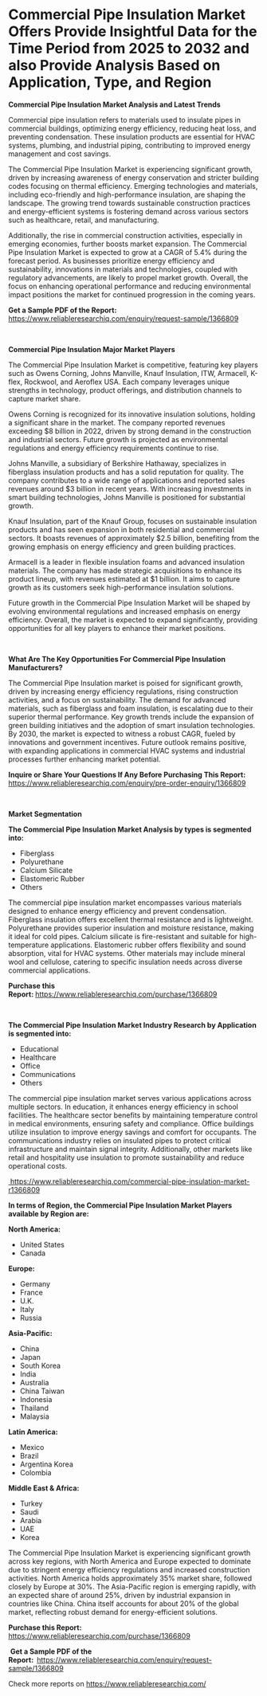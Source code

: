 <p><h1>Commercial Pipe Insulation Market Offers Provide Insightful Data for the Time Period from 2025 to 2032 and also Provide Analysis Based on Application, Type, and Region</h1></p><p><strong>Commercial Pipe Insulation Market Analysis and Latest Trends</strong></p>
<p><p>Commercial pipe insulation refers to materials used to insulate pipes in commercial buildings, optimizing energy efficiency, reducing heat loss, and preventing condensation. These insulation products are essential for HVAC systems, plumbing, and industrial piping, contributing to improved energy management and cost savings.</p><p>The Commercial Pipe Insulation Market is experiencing significant growth, driven by increasing awareness of energy conservation and stricter building codes focusing on thermal efficiency. Emerging technologies and materials, including eco-friendly and high-performance insulation, are shaping the landscape. The growing trend towards sustainable construction practices and energy-efficient systems is fostering demand across various sectors such as healthcare, retail, and manufacturing. </p><p>Additionally, the rise in commercial construction activities, especially in emerging economies, further boosts market expansion. The Commercial Pipe Insulation Market is expected to grow at a CAGR of 5.4% during the forecast period. As businesses prioritize energy efficiency and sustainability, innovations in materials and technologies, coupled with regulatory advancements, are likely to propel market growth. Overall, the focus on enhancing operational performance and reducing environmental impact positions the market for continued progression in the coming years.</p></p>
<p><strong>Get a Sample PDF of the Report:&nbsp;</strong> <a href="https://www.reliableresearchiq.com/enquiry/request-sample/1366809?utm_campaign=2238&utm_medium=2&utm_source=Github&utm_content=ia&utm_term=22032025&utm_id=commercial-pipe-insulation">https://www.reliableresearchiq.com/enquiry/request-sample/1366809</a></p>
<p>&nbsp;</p>
<p><strong>Commercial Pipe Insulation Major Market Players</strong></p>
<p><p>The Commercial Pipe Insulation Market is competitive, featuring key players such as Owens Corning, Johns Manville, Knauf Insulation, ITW, Armacell, K-flex, Rockwool, and Aeroflex USA. Each company leverages unique strengths in technology, product offerings, and distribution channels to capture market share.</p><p>Owens Corning is recognized for its innovative insulation solutions, holding a significant share in the market. The company reported revenues exceeding $8 billion in 2022, driven by strong demand in the construction and industrial sectors. Future growth is projected as environmental regulations and energy efficiency requirements continue to rise.</p><p>Johns Manville, a subsidiary of Berkshire Hathaway, specializes in fiberglass insulation products and has a solid reputation for quality. The company contributes to a wide range of applications and reported sales revenues around $3 billion in recent years. With increasing investments in smart building technologies, Johns Manville is positioned for substantial growth.</p><p>Knauf Insulation, part of the Knauf Group, focuses on sustainable insulation products and has seen expansion in both residential and commercial sectors. It boasts revenues of approximately $2.5 billion, benefiting from the growing emphasis on energy efficiency and green building practices.</p><p>Armacell is a leader in flexible insulation foams and advanced insulation materials. The company has made strategic acquisitions to enhance its product lineup, with revenues estimated at $1 billion. It aims to capture growth as its customers seek high-performance insulation solutions.</p><p>Future growth in the Commercial Pipe Insulation Market will be shaped by evolving environmental regulations and increased emphasis on energy efficiency. Overall, the market is expected to expand significantly, providing opportunities for all key players to enhance their market positions.</p></p>
<p>&nbsp;</p>
<p><strong>What Are The Key Opportunities For Commercial Pipe Insulation Manufacturers?</strong></p>
<p><p>The Commercial Pipe Insulation market is poised for significant growth, driven by increasing energy efficiency regulations, rising construction activities, and a focus on sustainability. The demand for advanced materials, such as fiberglass and foam insulation, is escalating due to their superior thermal performance. Key growth trends include the expansion of green building initiatives and the adoption of smart insulation technologies. By 2030, the market is expected to witness a robust CAGR, fueled by innovations and government incentives. Future outlook remains positive, with expanding applications in commercial HVAC systems and industrial processes further enhancing market potential.</p></p>
<p><strong>Inquire or Share Your Questions If Any Before Purchasing This Report:</strong> <a href="https://www.reliableresearchiq.com/enquiry/pre-order-enquiry/1366809?utm_campaign=2238&utm_medium=2&utm_source=Github&utm_content=ia&utm_term=22032025&utm_id=commercial-pipe-insulation">https://www.reliableresearchiq.com/enquiry/pre-order-enquiry/1366809</a></p>
<p>&nbsp;</p>
<p><strong>Market Segmentation</strong></p>
<p><strong>The Commercial Pipe Insulation Market Analysis by types is segmented into:</strong></p>
<p><ul><li>Fiberglass</li><li>Polyurethane</li><li>Calcium Silicate</li><li>Elastomeric Rubber</li><li>Others</li></ul></p>
<p><p>The commercial pipe insulation market encompasses various materials designed to enhance energy efficiency and prevent condensation. Fiberglass insulation offers excellent thermal resistance and is lightweight. Polyurethane provides superior insulation and moisture resistance, making it ideal for cold pipes. Calcium silicate is fire-resistant and suitable for high-temperature applications. Elastomeric rubber offers flexibility and sound absorption, vital for HVAC systems. Other materials may include mineral wool and cellulose, catering to specific insulation needs across diverse commercial applications.</p></p>
<p><strong>Purchase this Report:&nbsp;</strong><a href="https://www.reliableresearchiq.com/purchase/1366809?utm_campaign=2238&utm_medium=2&utm_source=Github&utm_content=ia&utm_term=22032025&utm_id=commercial-pipe-insulation">https://www.reliableresearchiq.com/purchase/1366809</a></p>
<p>&nbsp;</p>
<p><strong>The Commercial Pipe Insulation Market Industry Research by Application is segmented into:</strong></p>
<p><ul><li>Educational</li><li>Healthcare</li><li>Office</li><li>Communications</li><li>Others</li></ul></p>
<p><p>The commercial pipe insulation market serves various applications across multiple sectors. In education, it enhances energy efficiency in school facilities. The healthcare sector benefits by maintaining temperature control in medical environments, ensuring safety and compliance. Office buildings utilize insulation to improve energy savings and comfort for occupants. The communications industry relies on insulated pipes to protect critical infrastructure and maintain signal integrity. Additionally, other markets like retail and hospitality use insulation to promote sustainability and reduce operational costs.</p></p>
<p><a href="https://www.reliableresearchiq.com/commercial-pipe-insulation-market-r1366809?utm_campaign=2238&utm_medium=2&utm_source=Github&utm_content=ia&utm_term=22032025&utm_id=commercial-pipe-insulation">&nbsp;https://www.reliableresearchiq.com/commercial-pipe-insulation-market-r1366809</a></p>
<p><strong>In terms of Region, the Commercial Pipe Insulation Market Players available by Region are:</strong></p>
<p>
    <p> <strong> North America: </strong>
        <ul>
            <li>United States</li>
            <li>Canada</li>
        </ul>
        </p> 
    <p> <strong> Europe: </strong>
        <ul>
            <li>Germany</li>
            <li>France</li>
            <li>U.K.</li>
            <li>Italy</li>
            <li>Russia</li>
        </ul>
        </p> 
    <p> <strong> Asia-Pacific: </strong>
        <ul>
            <li>China</li>
            <li>Japan</li>
            <li>South Korea</li>
            <li>India</li>
            <li>Australia</li>
            <li>China Taiwan</li>
            <li>Indonesia</li>
            <li>Thailand</li>
            <li>Malaysia</li>
        </ul>
        </p> 
    <p> <strong> Latin America: </strong>
        <ul>
            <li>Mexico</li>
            <li>Brazil</li>
            <li>Argentina Korea</li>
            <li>Colombia</li>
        </ul>
        </p> 
    <p> <strong> Middle East & Africa: </strong>
        <ul>
            <li>Turkey</li>
            <li>Saudi</li>
            <li>Arabia</li>
            <li>UAE</li>
            <li>Korea</li>
        </ul>
    </p>
    </p>
<p><p>The Commercial Pipe Insulation Market is experiencing significant growth across key regions, with North America and Europe expected to dominate due to stringent energy efficiency regulations and increased construction activities. North America holds approximately 35% market share, followed closely by Europe at 30%. The Asia-Pacific region is emerging rapidly, with an expected share of around 25%, driven by industrial expansion in countries like China. China itself accounts for about 20% of the global market, reflecting robust demand for energy-efficient solutions.</p></p>
<p><strong>Purchase this Report: </strong><a href="https://www.reliableresearchiq.com/purchase/1366809?utm_campaign=2238&utm_medium=2&utm_source=Github&utm_content=ia&utm_term=22032025&utm_id=commercial-pipe-insulation">https://www.reliableresearchiq.com/purchase/1366809</a></p>
<p>&nbsp;<strong>Get a Sample PDF of the Report:&nbsp;&nbsp;</strong><a href="https://www.reliableresearchiq.com/enquiry/request-sample/1366809?utm_campaign=2238&utm_medium=2&utm_source=Github&utm_content=ia&utm_term=22032025&utm_id=commercial-pipe-insulation">https://www.reliableresearchiq.com/enquiry/request-sample/1366809</a></p>
<p><strong></strong></p>
<p>Check more reports on <a href="https://www.reliableresearchiq.com/?utm_campaign=2238&utm_medium=2&utm_source=Github&utm_content=ia&utm_term=22032025&utm_id=commercial-pipe-insulation">https://www.reliableresearchiq.com/</a></p>